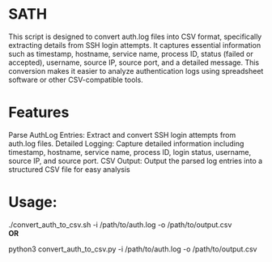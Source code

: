 # SATH
This script is designed to convert auth.log files into CSV format, specifically extracting details from SSH login attempts. It captures essential information such as timestamp, hostname, service name, process ID, status (failed or accepted), username, source IP, source port, and a detailed message. This conversion makes it easier to analyze authentication logs using spreadsheet software or other CSV-compatible tools.

# Features
Parse AuthLog Entries: Extract and convert SSH login attempts from auth.log files.
Detailed Logging: Capture detailed information including timestamp, hostname, service name, process ID, login status, username, source IP, and source port.
CSV Output: Output the parsed log entries into a structured CSV file for easy analysis

# Usage:
./convert_auth_to_csv.sh -i /path/to/auth.log -o /path/to/output.csv  
**OR**

python3 convert_auth_to_csv.py -i /path/to/auth.log -o /path/to/output.csv

